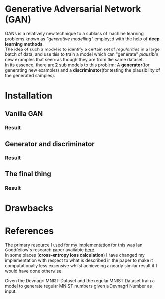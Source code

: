 # Generative Adversarial Network (GAN)
GANs is a relatively new technique to a sublass of machine learning problems known as *"generative modelling"* employed with the help of **deep learning methods**.\
The idea of such a model is to identify a certain set of *regularities* in a large batch of data, and use this to train a model which can "generate" *plausible* new examples that seem as though they are from the same dataset.\
In its essence, there are **2** sub models to this problem: A **generator**(for generating new examples) and a **discriminator**(for testing the plausibility of the generated samples). 

# Installation

## Vanilla GAN
### Result


## Generator and discriminator
### Result

## The final thing
### Result

# Drawbacks

# References
The primary resource I used for my implementation for this was Ian Goodfellow's research paper available [here](https://arxiv.org/pdf/1406.2661.pdf).\
In some places (**cross-entropy loss calculation**) I have changed my implementation with respect to what is described in the paper to make it computationally less expensive whilst achieveing a nearly similar result if I would have done otherwise.


Given the Devnagri MNIST Dataset and the regular MNIST Dataset train a model to generate regular MNIST numbers given a Devnagri Number as input.
